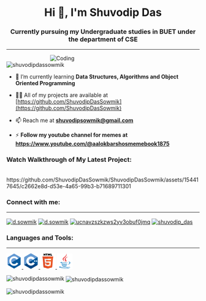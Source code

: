 <h1 align="center">Hi 👋, I'm Shuvodip Das</h1>
<h3 align="center">Currently pursuing my Undergraduate studies in BUET under the department of CSE</h3>
<hr>
<img align="right" alt="Coding" width="390"
    src="https://images-wixmp-ed30a86b8c4ca887773594c2.wixmp.com/f/c83c004e-1370-4756-88e5-4071de797088/dgdq8br-09cc7ad6-a021-47a5-b0e0-917b12b0f7a7.gif?token=eyJ0eXAiOiJKV1QiLCJhbGciOiJIUzI1NiJ9.eyJzdWIiOiJ1cm46YXBwOjdlMGQxODg5ODIyNjQzNzNhNWYwZDQxNWVhMGQyNmUwIiwiaXNzIjoidXJuOmFwcDo3ZTBkMTg4OTgyMjY0MzczYTVmMGQ0MTVlYTBkMjZlMCIsIm9iaiI6W1t7InBhdGgiOiJcL2ZcL2M4M2MwMDRlLTEzNzAtNDc1Ni04OGU1LTQwNzFkZTc5NzA4OFwvZGdkcThici0wOWNjN2FkNi1hMDIxLTQ3YTUtYjBlMC05MTdiMTJiMGY3YTcuZ2lmIn1dXSwiYXVkIjpbInVybjpzZXJ2aWNlOmZpbGUuZG93bmxvYWQiXX0.tqRMtE-b2QiI2nnefNxSDMJvZCcYqFmq2ccg_Xfzqb8">

<p align="left"> <img
        src="https://komarev.com/ghpvc/?username=shuvodipdassowmik&label=Profile%20views&color=0e75b6&style=flat"
        alt="shuvodipdassowmik" /> </p>

- 🌱 I’m currently learning **Data Structures, Algorithms and Object Oriented Programming**

- 👨‍💻 All of my projects are available at
[https://github.com/ShuvodipDasSowmik](https://github.com/ShuvodipDasSowmik)

- 📫 Reach me at **shuvodipsowmik@gmail.com**

- ⚡ **Follow my youtube channel for memes at https://www.youtube.com/@aalokbarshosmemebook1875**

<h3 align="left"> Watch Walkthrough of My Latest Project:</h3>
<br>
<!--<video src="Assets/Space Shooter Gameplay.mp4" width="480" height="270" controls autoplay> </video>-->
https://github.com/ShuvodipDasSowmik/ShuvodipDasSowmik/assets/154417645/c2662e8d-d53e-4a65-99b3-b71689711301
<br>
<h3 align="left">Connect with me:</h3>
<hr>
<p align="left">
    <a href="https://fb.com/d.sowmik" target="blank"><img align="center"
            src="https://raw.githubusercontent.com/rahuldkjain/github-profile-readme-generator/master/src/images/icons/Social/facebook.svg"
            alt="d.sowmik" height="30" width="40" /></a>
    <a href="https://instagram.com/d.sowmik" target="blank"><img align="center"
            src="https://raw.githubusercontent.com/rahuldkjain/github-profile-readme-generator/master/src/images/icons/Social/instagram.svg"
            alt="d.sowmik" height="30" width="40" /></a>
    <a href="https://www.youtube.com/c/@shuvodipsowmik69" target="blank"><img align="center"
            src="https://raw.githubusercontent.com/rahuldkjain/github-profile-readme-generator/master/src/images/icons/Social/youtube.svg"
            alt="ucnavzszkzws2yv3obuf0jmq" height="30" width="40" /></a>
    <a href="https://codeforces.com/profile/shuvodip_das" target="blank"><img align="center"
            src="https://raw.githubusercontent.com/rahuldkjain/github-profile-readme-generator/master/src/images/icons/Social/codeforces.svg"
            alt="shuvodip_das" height="30" width="40" /></a>
</p>

<h3 align="left">Languages and Tools:</h3>
<hr>
<p align="left"> <a href="https://www.cprogramming.com/" target="_blank" rel="noreferrer"> <img
            src="https://raw.githubusercontent.com/devicons/devicon/master/icons/c/c-original.svg" alt="c" width="40"
            height="40" /> </a> <a href="https://www.w3schools.com/cpp/" target="_blank" rel="noreferrer"> <img
            src="https://raw.githubusercontent.com/devicons/devicon/master/icons/cplusplus/cplusplus-original.svg"
            alt="cplusplus" width="40" height="40" /> </a> <a href="https://www.w3.org/html/" target="_blank"
        rel="noreferrer"> <img
            src="https://raw.githubusercontent.com/devicons/devicon/master/icons/html5/html5-original-wordmark.svg"
            alt="html5" width="40" height="40" /> </a> <a href="https://www.java.com" target="_blank" rel="noreferrer">
        <img src="https://raw.githubusercontent.com/devicons/devicon/master/icons/java/java-original.svg" alt="java"
            width="40" height="40" /> </a> </p>

<p><img align="left"
        src="https://github-readme-stats.vercel.app/api/top-langs?username=shuvodipdassowmik&show_icons=true&locale=en&layout=compact"
        alt="shuvodipdassowmik" /></p>

<p>&nbsp;<img align="center"
        src="https://github-readme-stats.vercel.app/api?username=shuvodipdassowmik&show_icons=true&locale=en"
        alt="shuvodipdassowmik" /></p>

<p><img align="center" src="https://github-readme-streak-stats.herokuapp.com/?user=shuvodipdassowmik&"
        alt="shuvodipdassowmik" /></p>
